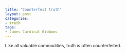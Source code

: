 ```yaml
---
title: "Counterfeit truth"
layout: post
categories:
- truth
tags:
- James Cardinal Gibbons
---
```


Like all valuable commodities, truth is often counterfeited.